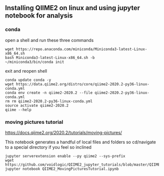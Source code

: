 ## Installing QIIME2 on linux and using jupyter notebook for analysis

### conda
open a shell and run these three commands
```
wget https://repo.anaconda.com/miniconda/Miniconda3-latest-Linux-x86_64.sh
bash Miniconda3-latest-Linux-x86_64.sh -b
~/miniconda3/bin/conda init
```
exit and reopen shell 
```
conda update conda -y
wget https://data.qiime2.org/distro/core/qiime2-2020.2-py36-linux-conda.yml
conda env create -n qiime2-2020.2 --file qiime2-2020.2-py36-linux-conda.yml
rm rm qiime2-2020.2-py36-linux-conda.yml
source activate qiime2-2020.2
qiime --help
```

### moving pictures tutorial
https://docs.qiime2.org/2020.2/tutorials/moving-pictures/

This notebook generates a handful of local files and folders so cd/navigate to a special directory if you feel so inclined
```
jupyter serverextension enable --py qiime2 --sys-prefix
wget https://github.com/voidlogic/QIIME2_jupyter_tutorials/blob/master/QIIME2_MovingPicturesTutorial.ipynb
jupyter notebook QIIME2_MovingPicturesTutorial.ipynb
```
